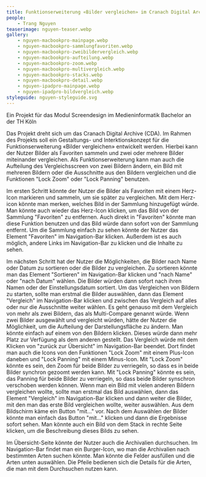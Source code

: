 ```yaml
---
title: Funktionserweiterung «Bilder vergleichen» im Cranach Digital Archive
people:
    - Trang Nguyen
teaserimage: nguyen-teaser.webp
gallery:
    - nguyen-macbookpro-mainpage.webp
    - nguyen-macbookpro-sammlungfavoriten.webp
    - nguyen-macbookpro-zweibildervergleich.webp
    - nguyen-macbookpro-aufteilung.webp
    - nguyen-macbookpro-zoom.webp
    - nguyen-macbookpro-multivergleich.webp
    - nguyen-macbookpro-stacks.webp
    - nguyen-macbookpro-detail.webp
    - nguyen-ipadpro-mainpage.webp
    - nguyen-ipadpro-bildvergleich.webp
styleguide: nguyen-styleguide.svg
---
```



Ein Projekt für das Modul Screendesign im Medieninformatik Bachelor an der TH Köln

Das Projekt dreht sich um das Cranach Digital Archive (CDA). Im Rahmen des Projekts soll ein Gestaltungs- und Interktionskonzept für die Funktionserweiterung «Bilder vergleichen» entwickelt werden. Hierbei kann der Nutzer Bilder als Favoriten sammeln und zwei oder mehrere Bilder miteinander vergleichen. Als Funktionserweiterung kann man auch die Aufteilung des Vergleichsscreen von zwei Bildern ändern, ein Bild mit mehreren Bildern oder die Ausschnitte aus den Bildern vergleichen und die Funktionen "Lock Zoom" oder "Lock Panning" benutzen.

Im ersten Schritt könnte der Nutzer die Bilder als Favoriten mit einem Herz-Icon markieren und sammeln, um sie später zu vergleichen. Mit dem Herz-icon könnte man merken, welches Bild in der Sammlung hinzugefügt würde. Man könnte auch wieder das Herz-Icon klicken, um das Bild von der Sammlung "Favoriten" zu entfernen. Auch direkt in "Favoriten" könnte man diese Funktion benutzen und das Bild würde dann sofort von der Sammlung entfernt. Um die Sammlung einfach zu sehen könnte der Nutzer das Element "Favoriten" im Navigation-Bar klicken. Außerdem ist es auch möglich, andere Links im Navigation-Bar zu klicken und die Inhalte zu sehen.

Im nächsten Schritt hat der Nutzer die Möglichkeiten, die Bilder nach Name oder Datum zu sortieren oder die Bilder zu vergleichen. Zu sortieren könnte man das Element "Sortieren" im Navigation-Bar klicken und "nach Name" oder "nach Datum" wählen. Die Bilder würden dann sofort nach ihren Namen oder der Einstellungsdatum sortiert. Um das Vergleichen von Bildern zu starten, sollte man erstmal die Bilder auswählen, dann das Element "Vergleich" im Navigation-Bar klicken und zwischen das Vergleich auf alles oder nur die Ausschnitte weiter wählen. Es geht genauso mit dem Vergleich von mehr als zwei Bildern, das als Multi-Compare genannt würde.
Wenn zwei Bilder ausgewählt und vergleicht würden, hätte der Nutzer die Möglichkeit, um die Aufteilung der Darstellungsfläche zu ändern. Man könnte einfach auf einem von den Bildern klicken. Dieses würde dann mehr Platz zur Verfügung als dem anderen gestellt. Das Vergleich würde mit dem Klicken von "zurück zur Übersicht" im Navigation-Bar beendet. Dort findet man auch die Icons von den Funktionen "Lock Zoom" mit einem Plus-Icon daneben und "Lock Panning" mit einem Minus-Icon. Mit "Lock Zoom" könnte es sein, den Zoom für beide Bilder zu verriegeln, so dass es in beide Bilder synchron gezoomt werden kann. Mit "Lock Panning" könnte es sein, das Panning für beide Bilder zu verriegeln, so dass beide Bilder synschron verschoben werden können.
Wenn man ein Bild mit vielen anderen Bildern vergleichen wollte, sollte man erstmal das Bild auswählen, dann das Element "Vergleich" im Navigation-Bar klicken und dann weiter die Bilder, mit den man das erste Bild vergleichen wollte, weiter auswählen. Aus dem Bildschirm käme ein Button "mit..." vor. Nach dem Auswählen der Bilder könnte man einfach das Button "mit..." klicken und dann die Ergebnisse sofort sehen. Man könnte auch ein Bild von dem Stack in rechte Seite klicken, um die Beschreibung dieses Bilds zu sehen.

Im Übersicht-Seite könnte der Nutzer auch die Archivalien durchsuchen. Im Navigation-Bar findet man ein Burger-Icon, wo man die Archivalien nach bestimmten Arten suchen könnte. Man könnte die Felder ausfüllen und die Arten unten auswählen. Die Pfeile bedienen sich die Details für die Arten, die man mit dem Durchsuchen nutzen kann.
